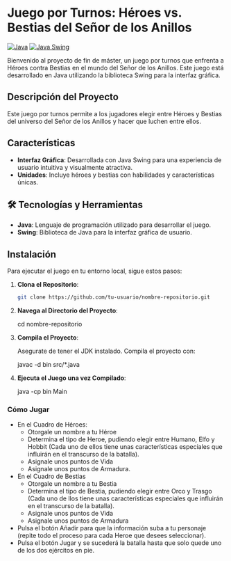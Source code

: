 # Juego por Turnos: Héroes vs. Bestias del Señor de los Anillos

[![Java](https://img.shields.io/badge/Java-007396?style=for-the-badge&logo=java&logoColor=white&labelColor=101010)]()
[![Java Swing](https://img.shields.io/badge/Java%20Swing-007396?style=for-the-badge&logo=java&logoColor=white&labelColor=101010)](https://en.wikipedia.org/wiki/Java_Swing)


Bienvenido al proyecto de fin de máster, un juego por turnos que enfrenta a Héroes contra Bestias en el mundo del Señor de los Anillos. Este juego está desarrollado en Java utilizando la biblioteca Swing para la interfaz gráfica.

## Descripción del Proyecto

Este juego por turnos permite a los jugadores elegir entre Héroes y Bestias del universo del Señor de los Anillos y hacer que luchen entre ellos.

## Características

- **Interfaz Gráfica**: Desarrollada con Java Swing para una experiencia de usuario intuitiva y visualmente atractiva.
- **Unidades**: Incluye héroes y bestias con habilidades y características únicas.

## 🛠 Tecnologías y Herramientas

- **Java**: Lenguaje de programación utilizado para desarrollar el juego.
- **Swing**: Biblioteca de Java para la interfaz gráfica de usuario.


## Instalación

Para ejecutar el juego en tu entorno local, sigue estos pasos:

1. **Clona el Repositorio**:
   ```bash
   git clone https://github.com/tu-usuario/nombre-repositorio.git

2. **Navega al Directorio del Proyecto**:

   cd nombre-repositorio

3. **Compila el Proyecto**:

   Asegurate de tener el JDK instalado. Compila el proyecto con:

   javac -d bin src/*.java

4. **Ejecuta el Juego una vez Compilado**:

   java -cp bin Main

### Cómo Jugar 
  - En el Cuadro de Héroes:
      - Otorgale un nombre a tu Héroe
      - Determina el tipo de Heroe, pudiendo elegir entre Humano, Elfo y Hobbit (Cada uno de ellos tiene unas características especiales que influirán en el transcurso de la batalla).
      - Asignale unos puntos de Vida
      - Asignale unos puntos de Armadura.
  - En el Cuadro de Bestias
      - Otorgale un nombre a tu Bestia
      - Determina el tipo de Bestia, pudiendo elegir entre Orco y Trasgo (Cada uno de llos tiene unas características especiales que influirán en el transcurso de la batalla).
      - Asignale unos puntos de Vida
      - Asignale unos puntos de Armadura
  - Pulsa el botón Añadir para que la información suba a tu personaje (repite todo el proceso para cada Heroe que desees seleccionar).
  - Pulsa el botón Jugar y se sucederá la batalla hasta que solo quede uno de los dos ejércitos en pie.




   
